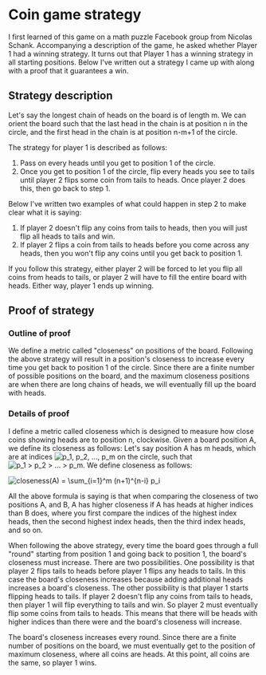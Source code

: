 # Coin game strategy

I first learned of this game on a math puzzle Facebook group from Nicolas Schank. Accompanying a description of the game, he asked whether Player 1 had a winning strategy. It turns out that Player 1 has a winning strategy in all starting positions. Below I've written out a strategy I came up with along with a proof that it guarantees a win.

## Strategy description
Let's say the longest chain of heads on the board is of length m. We can orient the board such that the last head in the chain is at position n in the circle, and the first head in the chain is at position n-m+1 of the circle.

The strategy for player 1 is described as follows:

1. Pass on every heads until you get to position 1 of the circle.
2. Once you get to position 1 of the circle, flip every heads you see to tails until player 2 flips some coin from tails to heads. Once player 2 does this, then go back to step 1.

Below I've written two examples of what could happen in step 2 to make clear what it is saying:

1. If player 2 doesn't flip any coins from tails to heads, then you will just flip all heads to tails and win.
2. If player 2 flips a coin from tails to heads before you come across any heads, then you won't flip any coins until you get back to position 1.

If you follow this strategy, either player 2 will be forced to let you flip all coins from heads to tails, or player 2 will have to fill the entire board with heads. Either way, player 1 ends up winning.

## Proof of strategy
### Outline of proof
We define a metric called "closeness" on positions of the board. Following the above strategy will result in a position's closeness to increase every time you get back to position 1 of the circle. Since there are a finite number of possible positions on the board, and the maximum closeness positions are when there are long chains of heads, we will eventually fill up the board with heads.

### Details of proof
I define a metric called closeness which is designed to measure how close coins showing heads are to position n, clockwise.
Given a board position A, we define its closeness as follows:
Let's say position A has m heads, which are at indices ![p_1, p_2, ..., p_m](https://render.githubusercontent.com/render/math?math=p_1%2C%20p_2%2C%20...%2C%20p_m) on the circle, such that ![p_1 > p_2 > ... > p_m](https://render.githubusercontent.com/render/math?math=p_1%20%3E%20p_2%20%3E%20...%20%3E%20p_m).
We define closeness as follows: 

![closeness(A) = \sum_{i=1}^m (n+1)^{n-i} p_i](https://render.githubusercontent.com/render/math?math=closeness(A)%20%3D%20%5Csum_%7Bi%3D1%7D%5Em%20(n%2B1)%5E%7Bn-i%7D%20p_i)

All the above formula is saying is that when comparing the closeness of two positions A, and B, A has higher closeness if A has heads at higher indices than B does, where you first compare the indices of the highest index heads, then the second highest index heads, then the third index heads, and so on.

When following the above strategy, every time the board goes through a full "round" starting from position 1 and going back to position 1, the board's closeness must increase. There are two possibilities. One possibility is that player 2 flips tails to heads before player 1 flips any heads to tails. In this case the board's closeness increases because adding additional heads increases a board's closeness. The other possibility is that player 1 starts flipping heads to tails. If player 2 doesn't flip any coins from tails to heads, then player 1 will flip everything to tails and win. So player 2  must eventually flip some coins from tails to heads. This means that there will be heads with higher indices than there were and the board's closeness will increase.

The board's closeness increases every round. Since there are a finite number of positions on the board, we must eventually get to the position of maximum closeness, where all coins are heads. At this point, all coins are the same, so player 1 wins.